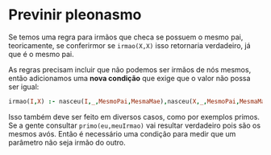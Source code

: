 # Previnir pleonasmo

Se temos uma regra para irmãos que checa se possuem o mesmo pai, teoricamente, se conferirmor se `irmao(X,X)` isso retornaria verdadeiro, já que é o mesmo pai.

As regras precisam incluir que não podemos ser irmãos de nós mesmos, então adicionamos uma **nova condição** que exige que o valor não possa ser igual:

```prolog
irmao(I,X) :- nasceu(I,_,MesmoPai,MesmaMae),nasceu(X,_,MesmoPai,MesmaMae),I\==X.
```

Isso também deve ser feito em diversos casos, como por exemplos primos. Se a gente consultar `primo(eu,meuIrmao)` vai resultar verdadeiro pois são os mesmos avós. Então é necessário uma condição para medir que um parâmetro não seja irmão do outro.
